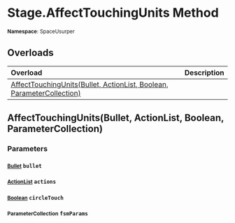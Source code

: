 # Stage.AffectTouchingUnits Method

<small>**Namespace**: SpaceUsurper</small>

## Overloads

<div markdown="1" class="member-table">

| Overload | Description |
| :------- | ----------- |
| [AffectTouchingUnits(Bullet, ActionList, Boolean, ParameterCollection)](#Bullet_ActionList_Boolean_ParameterCollection_) |  | 

</div>

## AffectTouchingUnits(Bullet, ActionList, Boolean, ParameterCollection)
### Parameters
#### <small>[Bullet](../Bullet.md)</small> `bullet`

#### <small>[ActionList](../ActionList.md)</small> `actions`

#### <small>[Boolean](https://docs.microsoft.com/en-us/dotnet/api/system.boolean?view=netframework-4.5)</small> `circleTouch`

#### <small>ParameterCollection</small> `fsmParams`

